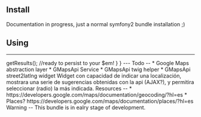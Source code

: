Install
--
Documentation in progress, just a normal symfony2 bundle installation ;)

Using
--

---
<?php
namespace Acme\DemoBundle\Controller;

use Google\MapsBundle\Geo\Coding;

class DefaultController{
	/* … */
	public function indexAction(){
	
		$query = new Coding('Barcelona');
		
		$results = $query->getResults(); //ready to persist to your $em!
	
	}
}
---

Todo
--
* Google Maps abstraction layer
* GMapsApi Service 
* GMapsApi twig helper
* GMapsApi street2latlng widget
Widget con capacidad de indicar una localización, mostrara una serie de sugerencias obtenidas con la api (AJAX?), y permitira seleccionar (radio) la más indicada. 

Resources
--
* https://developers.google.com/maps/documentation/geocoding/?hl=es

* Places? https://developers.google.com/maps/documentation/places/?hl=es


Warning
--
This bundle is in ealry stage of development.